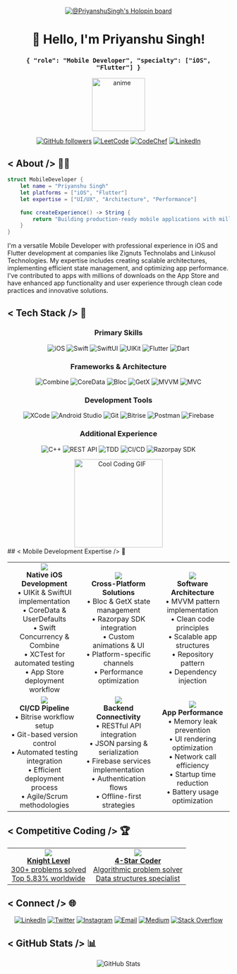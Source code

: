 
<div align="center">

[![@PriyanshuSingh's Holopin board](https://holopin.io/api/user/board?user=priyanshusingha)](https://holopin.io/@priyanshusingha)

# 👋 Hello, I'm Priyanshu Singh!
### `{ "role": "Mobile Developer", "specialty": ["iOS", "Flutter"] }`

</div>

<div align="center">
  <img src="https://github.com/user-attachments/assets/50e1c61e-a633-40d1-a3ff-e8b2b2198e7f" alt="anime" width="120px" />
  
  [![GitHub followers](https://img.shields.io/github/followers/Priyanshu-Singhz?style=for-the-badge&logo=github&color=181717)](https://github.com/priyanshusingha)
  [![LeetCode](https://img.shields.io/badge/Knight-300+-informational?style=for-the-badge&logo=leetcode&color=FFA116&logoColor=white)](https://leetcode.com/ps4151722/)
  [![CodeChef](https://img.shields.io/badge/★★★★-Coder-informational?style=for-the-badge&logo=codechef&color=5B4638&logoColor=white)](https://www.codechef.com/users/priyanshu2907)
  [![LinkedIn](https://img.shields.io/badge/LinkedIn-Connect-blue?style=for-the-badge&logo=linkedin)](https://linkedin.com/in/priyanshusingha/)
</div>

## < About /> 👨‍💻

```swift
struct MobileDeveloper {
    let name = "Priyanshu Singh"
    let platforms = ["iOS", "Flutter"]
    let expertise = ["UI/UX", "Architecture", "Performance"]
    
    func createExperience() -> String {
        return "Building production-ready mobile applications with millions of downloads"
    }
}
```

I'm a versatile Mobile Developer with professional experience in iOS and Flutter development at companies like Zignuts Technolabs and Linkusol Technologies. My expertise includes creating scalable architectures, implementing efficient state management, and optimizing app performance. I've contributed to apps with millions of downloads on the App Store and have enhanced app functionality and user experience through clean code practices and innovative solutions.

## < Tech Stack /> 🔧

<div align="center">

### Primary Skills
![iOS](https://img.shields.io/badge/iOS-000000?style=for-the-badge&logo=apple&logoColor=white)
![Swift](https://img.shields.io/badge/Swift-FA7343?style=for-the-badge&logo=swift&logoColor=white)
![SwiftUI](https://img.shields.io/badge/SwiftUI-0D96F6?style=for-the-badge&logo=swift&logoColor=white)
![UIKit](https://img.shields.io/badge/UIKit-2396F3?style=for-the-badge&logo=swift&logoColor=white)
![Flutter](https://img.shields.io/badge/Flutter-02569B?style=for-the-badge&logo=flutter&logoColor=white)
![Dart](https://img.shields.io/badge/Dart-0175C2?style=for-the-badge&logo=dart&logoColor=white)

### Frameworks & Architecture
![Combine](https://img.shields.io/badge/Combine-007ACC?style=for-the-badge&logo=swift&logoColor=white)
![CoreData](https://img.shields.io/badge/CoreData-5856D6?style=for-the-badge&logo=apple&logoColor=white)
![Bloc](https://img.shields.io/badge/Bloc-02569B?style=for-the-badge&logo=flutter&logoColor=white)
![GetX](https://img.shields.io/badge/GetX-00C853?style=for-the-badge&logo=flutter&logoColor=white)
![MVVM](https://img.shields.io/badge/MVVM-FF5722?style=for-the-badge&logoColor=white)
![MVC](https://img.shields.io/badge/MVC-795548?style=for-the-badge&logoColor=white)

### Development Tools
![XCode](https://img.shields.io/badge/Xcode-147EFB?style=for-the-badge&logo=xcode&logoColor=white)
![Android Studio](https://img.shields.io/badge/Android_Studio-3DDC84?style=for-the-badge&logo=android-studio&logoColor=white)
![Git](https://img.shields.io/badge/Git-F05032?style=for-the-badge&logo=git&logoColor=white)
![Bitrise](https://img.shields.io/badge/Bitrise-683D87?style=for-the-badge&logo=bitrise&logoColor=white)
![Postman](https://img.shields.io/badge/Postman-FF6C37?style=for-the-badge&logo=postman&logoColor=white)
![Firebase](https://img.shields.io/badge/Firebase-FFCA28?style=for-the-badge&logo=firebase&logoColor=black)

### Additional Experience
![C++](https://img.shields.io/badge/C++-00599C?style=for-the-badge&logo=cplusplus&logoColor=white)
![REST API](https://img.shields.io/badge/REST_API-009688?style=for-the-badge&logo=fastapi&logoColor=white)
![TDD](https://img.shields.io/badge/TDD-4CAF50?style=for-the-badge&logoColor=white)
![CI/CD](https://img.shields.io/badge/CI/CD-2196F3?style=for-the-badge&logoColor=white)
![Razorpay SDK](https://img.shields.io/badge/Razorpay-3395FF?style=for-the-badge&logo=razorpay&logoColor=white)

</div>

<div align="center">
  <img src="https://media.giphy.com/media/l3q2K5jinAlChoCLS/giphy.gif" alt="Cool Coding GIF" width="200px" />
</div>
## < Mobile Development Expertise /> 📱
<table width="100%">
  <tr>
    <td align="center" width="33%">
      <img src="https://img.shields.io/badge/iOS-Development-blue?style=for-the-badge" /><br>
      <b>Native iOS Development</b><br>
      • UIKit & SwiftUI implementation<br>
      • CoreData & UserDefaults<br>
      • Swift Concurrency & Combine<br>
      • XCTest for automated testing<br>
      • App Store deployment workflow
    </td>
    <td align="center" width="33%">
      <img src="https://img.shields.io/badge/Flutter-Development-blue?style=for-the-badge" /><br>
      <b>Cross-Platform Solutions</b><br>
      • Bloc & GetX state management<br>
      • Razorpay SDK integration<br>
      • Custom animations & UI<br>
      • Platform-specific channels<br>
      • Performance optimization
    </td>
    <td align="center" width="33%">
      <img src="https://img.shields.io/badge/Architecture-Design-green?style=for-the-badge" /><br>
      <b>Software Architecture</b><br>
      • MVVM pattern implementation<br>
      • Clean code principles<br>
      • Scalable app structures<br>
      • Repository pattern<br>
      • Dependency injection
    </td>
  </tr>
  <tr>
    <td align="center" width="33%">
      <img src="https://img.shields.io/badge/DevOps-Integration-green?style=for-the-badge" /><br>
      <b>CI/CD Pipeline</b><br>
      • Bitrise workflow setup<br>
      • Git-based version control<br>
      • Automated testing integration<br>
      • Efficient deployment process<br>
      • Agile/Scrum methodologies
    </td>
    <td align="center" width="33%">
      <img src="https://img.shields.io/badge/API-Integration-purple?style=for-the-badge" /><br>
      <b>Backend Connectivity</b><br>
      • RESTful API integration<br>
      • JSON parsing & serialization<br>
      • Firebase services implementation<br>
      • Authentication flows<br>
      • Offline-first strategies
    </td>
    <td align="center" width="33%">
      <img src="https://img.shields.io/badge/Performance-Optimization-purple?style=for-the-badge" /><br>
      <b>App Performance</b><br>
      • Memory leak prevention<br>
      • UI rendering optimization<br>
      • Network call efficiency<br>
      • Startup time reduction<br>
      • Battery usage optimization
    </td>
  </tr>
</table>

## < Competitive Coding /> 🏆

<table>
  <tr>
    <td align="center">
      <a href="https://leetcode.com/ps4151722/">
        <img src="https://img.shields.io/badge/LeetCode-FFA116?style=for-the-badge&logo=leetcode&logoColor=black" /><br>
        <b>Knight Level</b><br>
        300+ problems solved<br>
        Top 5.83% worldwide
      </a>
    </td>
    <td align="center">
      <a href="https://www.codechef.com/users/priyanshu2907">
        <img src="https://img.shields.io/badge/CodeChef-5B4638?style=for-the-badge&logo=codechef&logoColor=white" /><br>
        <b>4-Star Coder</b><br>
        Algorithmic problem solver<br>
        Data structures specialist
      </a>
    </td>
  </tr>
</table>


## < Connect /> 🌐

<div align="center">
  
[![LinkedIn](https://img.shields.io/badge/LinkedIn-0077B5?style=for-the-badge&logo=linkedin&logoColor=white)](https://www.linkedin.com/in/priyanshusingha)
[![Twitter](https://img.shields.io/badge/Twitter-1DA1F2?style=for-the-badge&logo=twitter&logoColor=white)](https://twitter.com/Priyans62663210)
[![Instagram](https://img.shields.io/badge/Instagram-E4405F?style=for-the-badge&logo=instagram&logoColor=white)](https://instagram.com/priyanshusingha2910)
[![Email](https://img.shields.io/badge/Email-ps4151722@gmail.com-D14836?style=for-the-badge&logo=gmail&logoColor=white)](mailto:ps4151722@gmail.com)
[![Medium](https://img.shields.io/badge/Medium-12100E?style=for-the-badge&logo=medium&logoColor=white)](https://medium.com/@priyanshusingha)
[![Stack Overflow](https://img.shields.io/badge/Stack_Overflow-FE7A16?style=for-the-badge&logo=stack-overflow&logoColor=white)](https://stackoverflow.com/users/23186510)

</div>



## < GitHub Stats /> 📊

<div align="center">
  <img src="https://github-readme-stats.vercel.app/api?username=Priyanshu-Singhz&show_icons=true&theme=tokyonight" alt="GitHub Stats" />
</div>
